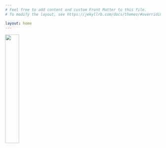 ```yaml
---
# Feel free to add content and custom Front Matter to this file.
# To modify the layout, see https://jekyllrb.com/docs/themes/#overriding-theme-defaults

layout: home
---
```


[<img src="https://tcj-image-production.s3.ap-northeast-1.amazonaws.com/u313221/r995982/itew995982.webp?X-Amz-Algorithm=AWS4-HMAC-SHA256&X-Amz-Credential=AKIAJV4VIS2VN3X4CBGA%2F20230218%2Fap-northeast-1%2Fs3%2Faws4_request&X-Amz-Date=20230218T050230Z&X-Amz-Expires=86400&X-Amz-SignedHeaders=host&X-Amz-Signature=21b3fb6441d6c4928b697dc795f5dfce6f728bf24d1c657f4499da51177b146b" width="30%">](https://linkco.re/ed82Cxge)
